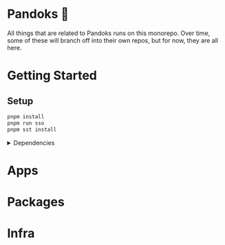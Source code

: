 # Pandoks 🐼

All things that are related to Pandoks runs on this monorepo. Over time, some of these will branch
off into their own repos, but for now, they are all here.

# Getting Started

## Setup

```sh
pnpm install
pnpm run sso
pnpm sst install
```

<details>
  <summary>Dependencies</summary>
  <ul>
    <li><a href="https://nodejs.org/en/">Node.js</a> >= v22</li>
    <li><a href="https://pnpm.io/">pnpm</a> >= v10</li>
    <li><a href="https://docs.docker.com/get-docker/">Docker</a> >= v20</li>
    <li><a href="https://k3d.io/">k3d</a> >= v5.8</li>
    <li><a href="https://docs.aws.amazon.com/cli/latest/userguide/getting-started-install.html">awscli</a> >= v2.13</li>
  </ul>
</details>

# Apps

# Packages

# Infra
